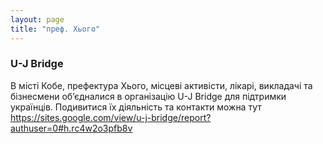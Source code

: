 ```yaml
---
layout: page
title: "преф. Хього"
---
```



### U-J Bridge

В місті Кобе, префектура Хього, місцеві активісти, лікарі, викладачі та бізнесмени об’єдналися в організацію U-J Bridge для підтримки українців. Подивитися їх діяльність та контакти можна тут
https://sites.google.com/view/u-j-bridge/report?authuser=0#h.rc4w2o3pfb8v

